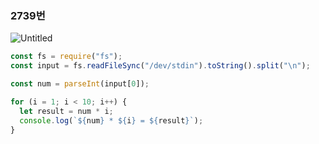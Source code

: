 ### 2739번

![Untitled](https://s3.us-west-2.amazonaws.com/secure.notion-static.com/84240f24-33d6-4e55-b4ef-48ec67ed1d2a/Untitled.png?X-Amz-Algorithm=AWS4-HMAC-SHA256&X-Amz-Content-Sha256=UNSIGNED-PAYLOAD&X-Amz-Credential=AKIAT73L2G45EIPT3X45%2F20220120%2Fus-west-2%2Fs3%2Faws4_request&X-Amz-Date=20220120T124406Z&X-Amz-Expires=86400&X-Amz-Signature=d8542440b0d29e4fccb4463e0465f851b364f88eaef01400fd6ef178e5cdbdc3&X-Amz-SignedHeaders=host&response-content-disposition=filename%20%3D%22Untitled.png%22&x-id=GetObject)

```jsx
const fs = require("fs");
const input = fs.readFileSync("/dev/stdin").toString().split("\n");

const num = parseInt(input[0]);

for (i = 1; i < 10; i++) {
  let result = num * i;
  console.log(`${num} * ${i} = ${result}`);
}
```
